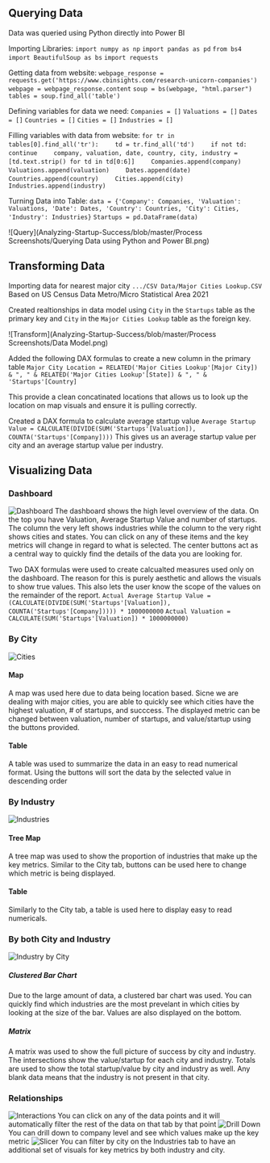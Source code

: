 ## Querying Data

Data was queried using Python directly into Power BI

Importing Libraries:
`import numpy as np`
`import pandas as pd`
`from bs4 import BeautifulSoup as bs`
`import requests`

Getting data from website:
`webpage_response = requests.get('https://www.cbinsights.com/research-unicorn-companies')`
`webpage = webpage_response.content`
`soup = bs(webpage, "html.parser")`
`tables = soup.find_all('table')`

Defining variables for data we need:
`Companies = []`
`Valuations = []`
`Dates = []`
`Countries = []`
`Cities = []`
`Industries = []`

Filling variables with data from website:
`for tr in tables[0].find_all('tr'):`
`    td = tr.find_all('td')`
`    if not td:`
`        continue`
`    company, valuation, date, country, city, industry = [td.text.strip() for td in td[0:6]]`
`    Companies.append(company)`
`    Valuations.append(valuation)`
`    Dates.append(date)`
`    Countries.append(country)`
`    Cities.append(city)`
`    Industries.append(industry)`


Turning Data into Table:
`data = {'Company': Companies, 'Valuation': Valuations, 'Date': Dates, 'Country': Countries, 'City': Cities, 'Industry': Industries}`
`Startups = pd.DataFrame(data)`

![Query](Analyzing-Startup-Success/blob/master/Process Screenshots/Querying Data using Python and Power BI.png)

## Transforming Data

Importing data for nearest major city `.../CSV Data/Major Cities Lookup.CSV`
Based on US Census Data Metro/Micro Statistical Area 2021

Created realtionships in data model using `City` in the `Startups` table as the primary key and `City` in the `Major Cities Lookup` table as the foreign key.

![Transform](Analyzing-Startup-Success/blob/master/Process Screenshots/Data Model.png)

Added the following DAX formulas to create a new column in the primary table
`Major City Location = RELATED('Major Cities Lookup'[Major City]) & ", " & RELATED('Major Cities Lookup'[State]) & ", " & 'Startups'[Country]`

This provide a clean concatinated locations that allows us to look up the location on map visuals and ensure it is pulling correctly.

Created a DAX formula to calculate average startup value
`Average Startup Value = CALCULATE(DIVIDE(SUM('Startups'[Valuation]), COUNTA('Startups'[Company])))`
This gives us an average startup value per city and an average startup value per industry.

## Visualizing Data

### Dashboard
![Dashboard]()
The dashboard shows the high level overview of the data. On the top you have Valuation, Average Startup Value and number of startups.
The column the very left shows industries while the column to the very right shows cities and states. You can click on any of these items and the key metrics will change in regard to what is selected.
The center buttons act as a central way to quickly find the details of the data you are looking for.

Two DAX formulas were used to create calcualted measures used only on the dashboard. The reason for this is purely aesthetic and allows the visuals to show true values. This also lets the user know the scope of the values on the remainder of the report.
`Actual Average Startup Value = (CALCULATE(DIVIDE(SUM('Startups'[Valuation]), COUNTA('Startups'[Company])))) * 1000000000`
`Actual Valuation = CALCULATE(SUM('Startups'[Valuation]) * 1000000000)`

### By City
![Cities]()
#### Map
A map was used here due to data being location based. Sicne we are dealing with major cities, you are able to quickly see which cities have the highest valuation, # of startups, and succcess. 
The displayed metric can be changed between valuation, number of startups, and value/startup using the buttons provided. 
#### Table
A table was used to summarize the data in an easy to read numerical format. Using the buttons will sort the data by the selected value in descending order

### By Industry
![Industries]()
#### Tree Map
A tree map was used to show the proportion of industries that make up the key metrics. Similar to the City tab, buttons can be used here to change which metric is being displayed.
#### Table
Similarly to the City tab, a table is used here to display easy to read numericals. 

### By both City and Industry
![Industry by City]()
##### Clustered Bar Chart
Due to the large amount of data, a clustered bar chart was used. You can quickly find which industries are the most prevelant in which cities by looking at the size of the bar. Values are also displayed on the bottom.
##### Matrix
A matrix was used to show the full picture of success by city and industry. The intersections show the value/startup for each city and industry. Totals are used to show the total startup/value by city and industry as well. Any blank data means that the industry is not present in that city.

### Relationships
![Interactions]()
You can click on any of the data points and it will automatically filter the rest of the data on that tab by that point
![Drill Down]()
You can drill down to company level and see which values make up the key metric
![Slicer]()
You can filter by city on the Industries tab to have an additional set of visuals for key metrics by both industry and city.